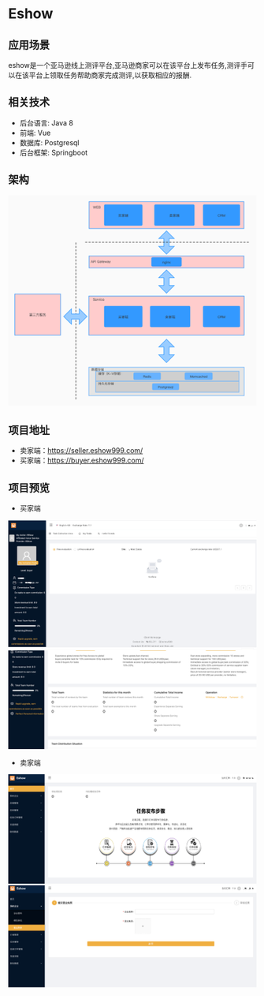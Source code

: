 # Eshow

## 应用场景
eshow是一个亚马逊线上测评平台,亚马逊商家可以在该平台上发布任务,测评手可以在该平台上领取任务帮助商家完成测评,以获取相应的报酬.

## 相关技术

* 后台语言: Java 8
* 前端: Vue
* 数据库: Postgresql
* 后台框架: Springboot

## 架构

![架构](eshow系统架构图.jpg)

## 项目地址

* 卖家端：https://seller.eshow999.com/
* 买家端：https://buyer.eshow999.com/

## 项目预览

* 买家端

![img](first.png)
![img](2.png)

* 卖家端

![img](WechatIMG3899.png)
![img](WechatIMG3900.png)